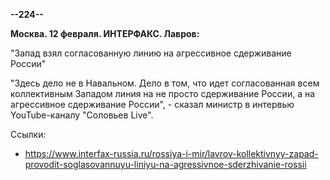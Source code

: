 **--224--**

**Москва. 12 февраля. ИНТЕРФАКС. Лавров:**

"Запад взял согласованную линию на агрессивное сдерживание России"

"Здесь дело не в Навальном. Дело в том, что идет согласованная всем коллективным Западом линия на не просто сдерживание России, а на агрессивное сдерживание России", - сказал министр в интервью YouTube-каналу "Соловьев Live".

Ссылки:
- https://www.interfax-russia.ru/rossiya-i-mir/lavrov-kollektivnyy-zapad-provodit-soglasovannuyu-liniyu-na-agressivnoe-sderzhivanie-rossii